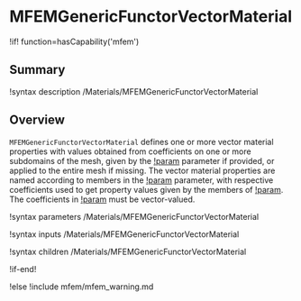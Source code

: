 # MFEMGenericFunctorVectorMaterial

!if! function=hasCapability('mfem')

## Summary

!syntax description /Materials/MFEMGenericFunctorVectorMaterial

## Overview

`MFEMGenericFunctorVectorMaterial` defines one or more vector material properties with values
obtained from coefficients on one or more subdomains of the mesh, given by the [!param](/Materials/MFEMGenericFunctorVectorMaterial/blocks) parameter
if provided, or applied to the entire mesh if missing. The vector material properties are named
according to members in the [!param](/Materials/MFEMGenericFunctorVectorMaterial/prop_names) parameter, with respective coefficients used to get property
values given by the members of [!param](/Materials/MFEMGenericFunctorVectorMaterial/prop_values). The coefficients in [!param](/Materials/MFEMGenericFunctorVectorMaterial/prop_names) must be vector-valued.

!syntax parameters /Materials/MFEMGenericFunctorVectorMaterial

!syntax inputs /Materials/MFEMGenericFunctorVectorMaterial

!syntax children /Materials/MFEMGenericFunctorVectorMaterial

!if-end!

!else
!include mfem/mfem_warning.md

